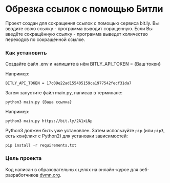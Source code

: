 # Обрезка ссылок с помощью Битли

Проект создан для сокращения ссылок с помощью сервиса bit.ly. Вы вводите свою ссылку - программа выводит соращенную. Если Вы введёте сокращённую ссылку - программа выведет количество переходов по сокращённой ссылке.

### Как установить

Создайте файл .env и напишите в нём BITLY_API_TOKEN = {Ваш токен} 

Например:

```BITLY_API_TOKEN = 17c09e22ad155405159ca1977542fecf31da7```

Затем запустите файл main.py, написав в терминале:

```python3 main.py {Ваша ссылка}```

Например:

```pythom3 main,py https://bit.ly/2A1xLNp```



Python3 должен быть уже установлен. 
Затем используйте `pip` (или `pip3`, есть конфликт с Python2) для установки зависимостей:
```
pip install -r requirements.txt
```

### Цель проекта

Код написан в образовательных целях на онлайн-курсе для веб-разработчиков [dvmn.org](https://dvmn.org/).